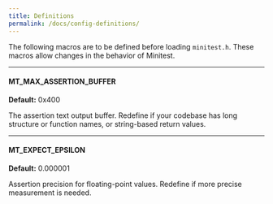 ```yaml
---
title: Definitions
permalink: /docs/config-definitions/
---
```


The following macros are to be defined before loading `minitest.h`. These macros allow changes in the behavior of Minitest.

---

#### MT_MAX_ASSERTION_BUFFER

**Default:** 0x400

The assertion text output buffer. Redefine if your codebase has long structure or function names, or string-based return values.

---

#### MT_EXPECT_EPSILON

**Default:** 0.000001

Assertion precision for floating-point values. Redefine if more precise measurement is needed.
